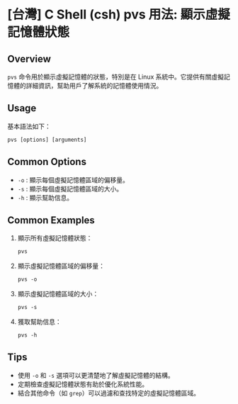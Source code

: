 # [台灣] C Shell (csh) pvs 用法: 顯示虛擬記憶體狀態

## Overview
`pvs` 命令用於顯示虛擬記憶體的狀態，特別是在 Linux 系統中。它提供有關虛擬記憶體的詳細資訊，幫助用戶了解系統的記憶體使用情況。

## Usage
基本語法如下：
```csh
pvs [options] [arguments]
```

## Common Options
- `-o` : 顯示每個虛擬記憶體區域的偏移量。
- `-s` : 顯示每個虛擬記憶體區域的大小。
- `-h` : 顯示幫助信息。

## Common Examples
1. 顯示所有虛擬記憶體狀態：
   ```csh
   pvs
   ```

2. 顯示虛擬記憶體區域的偏移量：
   ```csh
   pvs -o
   ```

3. 顯示虛擬記憶體區域的大小：
   ```csh
   pvs -s
   ```

4. 獲取幫助信息：
   ```csh
   pvs -h
   ```

## Tips
- 使用 `-o` 和 `-s` 選項可以更清楚地了解虛擬記憶體的結構。
- 定期檢查虛擬記憶體狀態有助於優化系統性能。
- 結合其他命令（如 `grep`）可以過濾和查找特定的虛擬記憶體區域。
